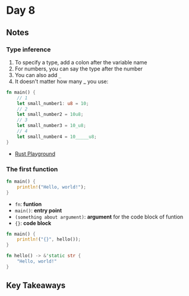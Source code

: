 # Day 8

## Notes

### Type inference

1. To specify a type, add a colon after the variable name
2. For numbers, you can say the type after the number
3. You can also add `_`
4. It doesn't matter how many _ you use:

```rust
fn main() {
    // 1
    let small_number1: u8 = 10;
    // 2
    let small_number2 = 10u8;
    // 3
    let small_number3 = 10_u8;
    // 4
    let small_number4 = 10_____u8;
}
```

- [Rust Playground](https://play.rust-lang.org/?version=stable&mode=debug&edition=2021&gist=f9a6306c4cf9142dd8f96820fb5c7ecd)

### The first function

```rust
fn main() {
    println!("Hello, world!");
}
```

- `fn`: **funtion**
- `main()`: **entry point**
- `(something about argument)`: **argument** for the code block of funtion
- `{}`: **code block**

```rust
fn main() {
    println!("{}", hello());
}

fn hello() -> &'static str {
    "Hello, world!"
}
```

## Key Takeaways
